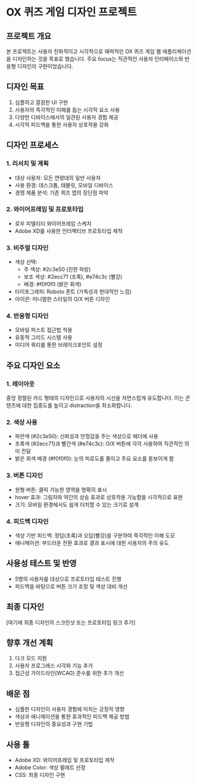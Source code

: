 # OX 퀴즈 게임 디자인 프로젝트

## 프로젝트 개요
본 프로젝트는 사용자 친화적이고 시각적으로 매력적인 OX 퀴즈 게임 웹 애플리케이션을 디자인하는 것을 목표로 했습니다. 주요 focus는 직관적인 사용자 인터페이스와 반응형 디자인의 구현이었습니다.

## 디자인 목표
1. 심플하고 깔끔한 UI 구현
2. 사용자의 즉각적인 이해를 돕는 시각적 요소 사용
3. 다양한 디바이스에서의 일관된 사용자 경험 제공
4. 시각적 피드백을 통한 사용자 상호작용 강화

## 디자인 프로세스

### 1. 리서치 및 계획
- 대상 사용자: 모든 연령대의 일반 사용자
- 사용 환경: 데스크톱, 태블릿, 모바일 디바이스
- 경쟁 제품 분석: 기존 퀴즈 앱의 장단점 파악

### 2. 와이어프레임 및 프로토타입
- 로우 피델리티 와이어프레임 스케치
- Adobe XD를 사용한 인터랙티브 프로토타입 제작

### 3. 비주얼 디자인
- 색상 선택: 
  - 주 색상: #2c3e50 (진한 파랑)
  - 보조 색상: #2ecc71 (초록), #e74c3c (빨강)
  - 배경: #f0f0f0 (밝은 회색)
- 타이포그래피: Roboto 폰트 (가독성과 현대적인 느낌)
- 아이콘: 미니멀한 스타일의 O/X 버튼 디자인

### 4. 반응형 디자인
- 모바일 퍼스트 접근법 적용
- 유동적 그리드 시스템 사용
- 미디어 쿼리를 통한 브레이크포인트 설정

## 주요 디자인 요소

### 1. 레이아웃
중앙 정렬된 카드 형태의 디자인으로 사용자의 시선을 자연스럽게 유도합니다. 이는 콘텐츠에 대한 집중도를 높이고 distraction을 최소화합니다.

### 2. 색상 사용
- 파란색 (#2c3e50): 신뢰성과 안정감을 주는 색상으로 헤더에 사용
- 초록색 (#2ecc71)과 빨간색 (#e74c3c): O/X 버튼에 각각 사용하여 직관적인 의미 전달
- 밝은 회색 배경 (#f0f0f0): 눈의 피로도를 줄이고 주요 요소를 돋보이게 함

### 3. 버튼 디자인
- 원형 버튼: 클릭 가능한 영역을 명확히 표시
- hover 효과: 그림자와 약간의 상승 효과로 상호작용 가능함을 시각적으로 표현
- 크기: 모바일 환경에서도 쉽게 터치할 수 있는 크기로 설계

### 4. 피드백 디자인
- 색상 기반 피드백: 정답(초록)과 오답(빨강)을 구분하여 즉각적인 이해 도모
- 애니메이션: 부드러운 전환 효과로 결과 표시에 대한 사용자의 주의 유도

## 사용성 테스트 및 반영
- 5명의 사용자를 대상으로 프로토타입 테스트 진행
- 피드백을 바탕으로 버튼 크기 조정 및 색상 대비 개선

## 최종 디자인
[여기에 최종 디자인의 스크린샷 또는 프로토타입 링크 추가]

## 향후 개선 계획
1. 다크 모드 지원
2. 사용자 프로그레스 시각화 기능 추가
3. 접근성 가이드라인(WCAG) 준수를 위한 추가 개선

## 배운 점
- 심플한 디자인이 사용자 경험에 미치는 긍정적 영향
- 색상과 애니메이션을 통한 효과적인 피드백 제공 방법
- 반응형 디자인의 중요성과 구현 기법

## 사용 툴
- Adobe XD: 와이어프레임 및 프로토타입 제작
- Adobe Color: 색상 팔레트 선정
- CSS: 최종 디자인 구현

